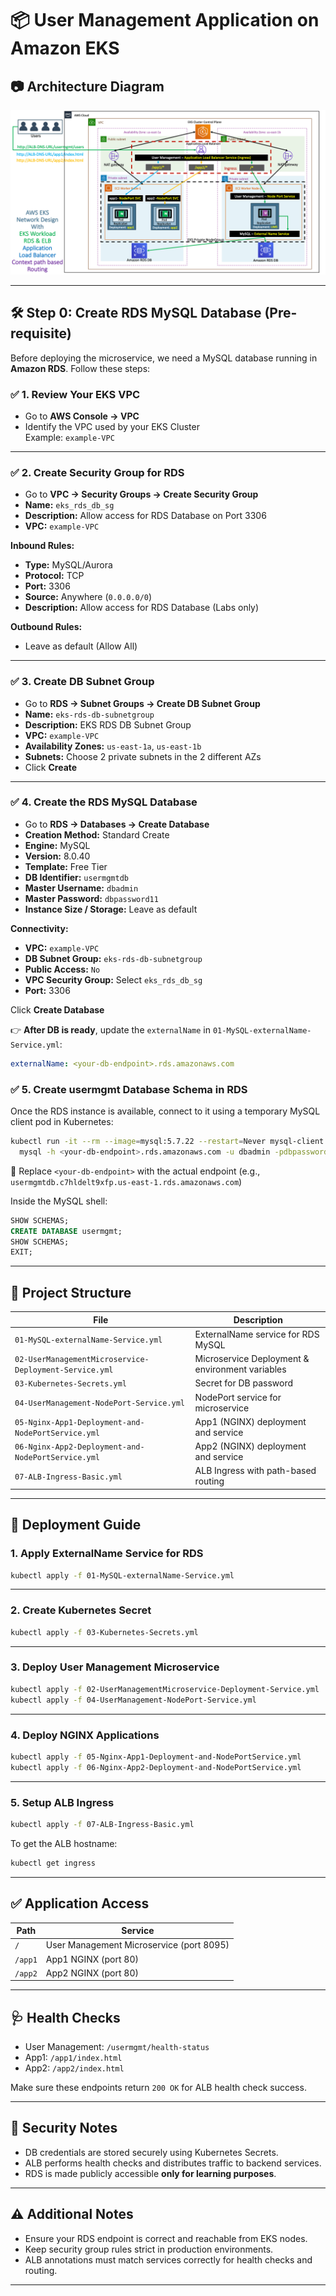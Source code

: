 # 📦 User Management Application on Amazon EKS

## 📷 Architecture Diagram

![EKS Architecture](.\imgs\aws-eks-alb-ingress-context-path-based-routing.png "EKS Deployment Diagram")

---

## 🛠️ Step 0: Create RDS MySQL Database (Pre-requisite)

Before deploying the microservice, we need a MySQL database running in **Amazon RDS**. Follow these steps:

### ✅ 1. Review Your EKS VPC

- Go to **AWS Console → VPC**
- Identify the VPC used by your EKS Cluster  
  Example: `example-VPC`

---

### ✅ 2. Create Security Group for RDS

- Go to **VPC → Security Groups → Create Security Group**
- **Name:** `eks_rds_db_sg`
- **Description:** Allow access for RDS Database on Port 3306
- **VPC:** `example-VPC`

**Inbound Rules:**
- **Type:** MySQL/Aurora
- **Protocol:** TCP
- **Port:** 3306
- **Source:** Anywhere (`0.0.0.0/0`)
- **Description:** Allow access for RDS Database (Labs only)

**Outbound Rules:**
- Leave as default (Allow All)

---

### ✅ 3. Create DB Subnet Group

- Go to **RDS → Subnet Groups → Create DB Subnet Group**
- **Name:** `eks-rds-db-subnetgroup`
- **Description:** EKS RDS DB Subnet Group
- **VPC:** `example-VPC`
- **Availability Zones:** `us-east-1a`, `us-east-1b`
- **Subnets:** Choose 2 private subnets in the 2 different AZs
- Click **Create**

---

### ✅ 4. Create the RDS MySQL Database

- Go to **RDS → Databases → Create Database**
- **Creation Method:** Standard Create
- **Engine:** MySQL
- **Version:** 8.0.40
- **Template:** Free Tier
- **DB Identifier:** `usermgmtdb`
- **Master Username:** `dbadmin`
- **Master Password:** `dbpassword11`
- **Instance Size / Storage:** Leave as default

**Connectivity:**
- **VPC:** `example-VPC`
- **DB Subnet Group:** `eks-rds-db-subnetgroup`
- **Public Access:** `No`
- **VPC Security Group:** Select `eks_rds_db_sg`
- **Port:** 3306

Click **Create Database**

👉 **After DB is ready**, update the `externalName` in `01-MySQL-externalName-Service.yml`:

```yaml
externalName: <your-db-endpoint>.rds.amazonaws.com
```

### ✅ 5. Create usermgmt Database Schema in RDS
Once the RDS instance is available, connect to it using a temporary MySQL client pod in Kubernetes:

```bash
kubectl run -it --rm --image=mysql:5.7.22 --restart=Never mysql-client -- \
  mysql -h <your-db-endpoint>.rds.amazonaws.com -u dbadmin -pdbpassword11
```

🔄 Replace `<your-db-endpoint>` with the actual endpoint (e.g., `usermgmtdb.c7hldelt9xfp.us-east-1.rds.amazonaws.com`)

Inside the MySQL shell:

```sql
SHOW SCHEMAS;
CREATE DATABASE usermgmt;
SHOW SCHEMAS;
EXIT;
```

---

## 📁 Project Structure

| File | Description |
|------|-------------|
| `01-MySQL-externalName-Service.yml` | ExternalName service for RDS MySQL |
| `02-UserManagementMicroservice-Deployment-Service.yml` | Microservice Deployment & environment variables |
| `03-Kubernetes-Secrets.yml` | Secret for DB password |
| `04-UserManagement-NodePort-Service.yml` | NodePort service for microservice |
| `05-Nginx-App1-Deployment-and-NodePortService.yml` | App1 (NGINX) deployment and service |
| `06-Nginx-App2-Deployment-and-NodePortService.yml` | App2 (NGINX) deployment and service |
| `07-ALB-Ingress-Basic.yml` | ALB Ingress with path-based routing |

---

## 🚀 Deployment Guide

### 1. Apply ExternalName Service for RDS

```bash
kubectl apply -f 01-MySQL-externalName-Service.yml
```

---

### 2. Create Kubernetes Secret

```bash
kubectl apply -f 03-Kubernetes-Secrets.yml
```

---

### 3. Deploy User Management Microservice

```bash
kubectl apply -f 02-UserManagementMicroservice-Deployment-Service.yml
kubectl apply -f 04-UserManagement-NodePort-Service.yml
```

---

### 4. Deploy NGINX Applications

```bash
kubectl apply -f 05-Nginx-App1-Deployment-and-NodePortService.yml
kubectl apply -f 06-Nginx-App2-Deployment-and-NodePortService.yml
```

---

### 5. Setup ALB Ingress

```bash
kubectl apply -f 07-ALB-Ingress-Basic.yml
```

To get the ALB hostname:

```bash
kubectl get ingress
```

---

## ✅ Application Access

| Path | Service |
|------|---------|
| `/` | User Management Microservice (port 8095) |
| `/app1` | App1 NGINX (port 80) |
| `/app2` | App2 NGINX (port 80) |

---

## 🩺 Health Checks

- User Management: `/usermgmt/health-status`
- App1: `/app1/index.html`
- App2: `/app2/index.html`

Make sure these endpoints return `200 OK` for ALB health check success.

---

## 🔐 Security Notes

- DB credentials are stored securely using Kubernetes Secrets.
- ALB performs health checks and distributes traffic to backend services.
- RDS is made publicly accessible **only for learning purposes**.

---

## ⚠️ Additional Notes

- Ensure your RDS endpoint is correct and reachable from EKS nodes.
- Keep security group rules strict in production environments.
- ALB annotations must match services correctly for health checks and routing.

---
